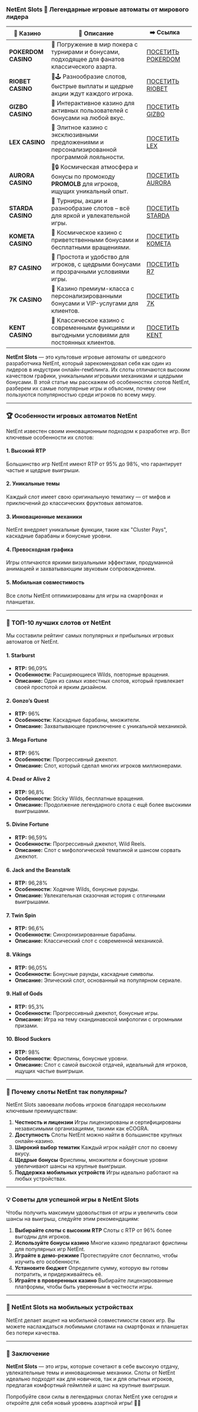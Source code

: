 ### NetEnt Slots 🎰 Легендарные игровые автоматы от мирового лидера
| 🎰 Казино           | 📜 Описание                                                                                       | ➡️ Ссылка                                                                                          |   |
| ------------------- | ------------------------------------------------------------------------------------------------- | -------------------------------------------------------------------------------------------------- | - |
| **POKERDOM CASINO** | 🎲 Погружение в мир покера с турнирами и бонусами, подходящее для фанатов классического азарта.   | [ПОСЕТИТЬ POKERDOM](https://brandplay.link/FwVc4f)                                                 |   |
| **RIOBET CASINO**   | 🌟🕹️ Разнообразие слотов, быстрые выплаты и щедрые акции ждут каждого игрока.                    | [ПОСЕТИТЬ RIOBET](https://brandplay.link/TnjsxFvH)                                                 |   |
| **GIZBO CASINO**    | 🚀 Интерактивное казино для активных пользователей с бонусами на любой вкус.                      | [ПОСЕТИТЬ GIZBO](https://brandplay.link/rvzLrVLp)                                                  |   |
| **LEX CASINO**      | 🎰 Элитное казино с эксклюзивными предложениями и персонализированной программой лояльности.      | [ПОСЕТИТЬ LEX](https://brandplay.link/VMqNXPFs)                                                    |   |
| **AURORA CASINO**   | 🌌🔒 Космическая атмосфера и бонусы по промокоду **PROMOLB** для игроков, ищущих уникальный опыт. | [ПОСЕТИТЬ AURORA](https://10trafic-stat2.com/click/668546556bcc6313411604bc/6766/13031/subaccount) |   |
| **STARDA CASINO**   | 🌠 Турниры, акции и разнообразие слотов – всё для яркой и увлекательной игры.                     | [ПОСЕТИТЬ STARDA](https://brandplay.link/HDcDrxLk)                                                 |   |
| **KOMETA CASINO**   | 💫 Космическое казино с приветственными бонусами и бесплатными вращениями.                        | [ПОСЕТИТЬ KOMETA](https://brandplay.link/jHzFFYGv)                                                 |   |
| **R7 CASINO**       | 🎯 Простота и удобство для игроков, с щедрыми бонусами и прозрачными условиями игры.              | [ПОСЕТИТЬ R7](https://brandplay.link/dByFXP7h)                                                     |   |
| **7K CASINO**       | 💎 Казино премиум-класса с персонализированными бонусами и VIP-услугами для клиентов.             | [ПОСЕТИТЬ 7K](https://brandplay.link/dd46bNgD)                                                     |   |
| **KENT CASINO**     | 🎲 Классическое казино с современными функциями и выгодными условиями для постоянных клиентов.    | [ПОСЕТИТЬ KENT](https://brandplay.link/XRH1g6Vb)                                                   |   |
**NetEnt Slots** — это культовые игровые автоматы от шведского разработчика NetEnt, который зарекомендовал себя как один из лидеров в индустрии онлайн-гемблинга. Их слоты отличаются высоким качеством графики, уникальными игровыми механиками и щедрыми бонусами. В этой статье мы расскажем об особенностях слотов NetEnt, разберем их самые популярные игры и объясним, почему они пользуются популярностью среди игроков по всему миру.

***

### 🏆 Особенности игровых автоматов NetEnt

NetEnt известен своим инновационным подходом к разработке игр. Вот ключевые особенности их слотов:

#### **1. Высокий RTP**

Большинство игр NetEnt имеют RTP от 95% до 98%, что гарантирует частые и щедрые выигрыши.

#### **2. Уникальные темы**

Каждый слот имеет свою оригинальную тематику — от мифов и приключений до классических фруктовых автоматов.

#### **3. Инновационные механики**

NetEnt внедряет уникальные функции, такие как "Cluster Pays", каскадные барабаны и бонусные уровни.

#### **4. Превосходная графика**

Игры отличаются яркими визуальными эффектами, продуманной анимацией и захватывающим звуковым сопровождением.

#### **5. Мобильная совместимость**

Все слоты NetEnt оптимизированы для игры на смартфонах и планшетах.

***

### 🎰 ТОП-10 лучших слотов от NetEnt

Мы составили рейтинг самых популярных и прибыльных игровых автоматов от NetEnt.

#### **1. Starburst**

* **RTP:** 96,09%
* **Особенности:** Расширяющиеся Wilds, повторные вращения.
* **Описание:** Один из самых известных слотов, который привлекает своей простотой и ярким дизайном.

#### **2. Gonzo’s Quest**

* **RTP:** 96%
* **Особенности:** Каскадные барабаны, множители.
* **Описание:** Захватывающее приключение с уникальной механикой.

#### **3. Mega Fortune**

* **RTP:** 96%
* **Особенности:** Прогрессивный джекпот.
* **Описание:** Слот, который сделал многих игроков миллионерами.

#### **4. Dead or Alive 2**

* **RTP:** 96,8%
* **Особенности:** Sticky Wilds, бесплатные вращения.
* **Описание:** Продолжение легендарного слота с ещё более высокими выигрышами.

#### **5. Divine Fortune**

* **RTP:** 96,59%
* **Особенности:** Прогрессивный джекпот, Wild Reels.
* **Описание:** Слот с мифологической тематикой и шансом сорвать джекпот.

#### **6. Jack and the Beanstalk**

* **RTP:** 96,28%
* **Особенности:** Ходячие Wilds, бонусные раунды.
* **Описание:** Увлекательная сказочная история с отличными выигрышами.

#### **7. Twin Spin**

* **RTP:** 96,6%
* **Особенности:** Синхронизированные барабаны.
* **Описание:** Классический слот с современной механикой.

#### **8. Vikings**

* **RTP:** 96,05%
* **Особенности:** Бонусные раунды, каскадные символы.
* **Описание:** Эпический слот, основанный на популярном сериале.

#### **9. Hall of Gods**

* **RTP:** 95,3%
* **Особенности:** Прогрессивный джекпот, бонусные игры.
* **Описание:** Игра на тему скандинавской мифологии с огромными призами.

#### **10. Blood Suckers**

* **RTP:** 98%
* **Особенности:** Фриспины, бонусные уровни.
* **Описание:** Слот с самой высокой отдачей, идеальный для игроков, ищущих частые выигрыши.

***

### 🌟 Почему слоты NetEnt так популярны?

NetEnt Slots завоевали любовь игроков благодаря нескольким ключевым преимуществам:

1. **Честность и лицензии**
   Игры лицензированы и сертифицированы независимыми организациями, такими как eCOGRA.
2. **Доступность**
   Слоты NetEnt можно найти в большинстве крупных онлайн-казино.
3. **Широкий выбор тематик**
   Каждый игрок найдёт слот по своему вкусу.
4. **Щедрые бонусы**
   Фриспины, множители и бонусные уровни увеличивают шансы на крупные выигрыши.
5. **Поддержка мобильных устройств**
   Игры идеально работают на любых устройствах.

***

### 💡 Советы для успешной игры в NetEnt Slots

Чтобы получить максимум удовольствия от игры и увеличить свои шансы на выигрыш, следуйте этим рекомендациям:

1. **Выбирайте слоты с высоким RTP**
   Слоты с RTP от 96% более выгодны для игроков.
2. **Используйте бонусы казино**
   Многие казино предлагают фриспины для популярных игр NetEnt.
3. **Играйте в демо-режиме**
   Протестируйте слот бесплатно, чтобы изучить его особенности.
4. **Установите бюджет**
   Определите сумму, которую вы готовы потратить, и придерживайтесь её.
5. **Играйте в проверенных казино**
   Выбирайте лицензированные платформы, чтобы быть уверенным в честности игры.

***

### 📱 NetEnt Slots на мобильных устройствах

NetEnt делает акцент на мобильной совместимости своих игр. Вы можете наслаждаться любимыми слотами на смартфонах и планшетах без потери качества.

***

### 🎯 Заключение

**NetEnt Slots** — это игры, которые сочетают в себе высокую отдачу, увлекательные темы и инновационные механики. Слоты от NetEnt идеально подходят как для новичков, так и для опытных игроков, предлагая комфортный геймплей и шанс на крупные выигрыши.

Попробуйте свои силы в легендарных слотах NetEnt уже сегодня и откройте для себя новый уровень азартной игры! 🎰💎
